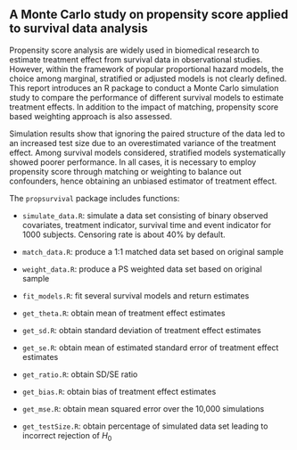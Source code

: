 ## A Monte Carlo study on propensity score applied to survival data analysis

  Propensity score analysis are widely used in biomedical research to estimate treatment effect from survival data in observational studies. However, within the framework of popular proportional hazard models, the choice among marginal, stratified or adjusted models is not clearly defined. This report introduces an R package to conduct a Monte Carlo simulation study to compare the performance of different survival models to estimate treatment effects. In addition to the impact of matching, propensity score based weighting approach is also assessed. 
  
  Simulation results show that ignoring the paired structure of the data led to an increased test size due to an overestimated variance of the treatment effect. Among survival models considered, stratified models systematically showed poorer performance. In all cases, it is necessary to employ propensity score through matching or weighting to balance out confounders, hence obtaining an unbiased estimator of treatment effect.

The `propsurvival` package includes functions:

* `simulate_data.R`: simulate a data set consisting of binary observed covariates, treatment indicator, survival time and event indicator for 1000 subjects. Censoring rate is about 40% by default. 

* `match_data.R`: produce a 1:1 matched data set based on original sample

* `weight_data.R`: produce a PS weighted data set based on original sample

* `fit_models.R`: fit several survival models and return estimates

* `get_theta.R`: obtain mean of treatment effect estimates

* `get_sd.R`: obtain standard deviation of treatment effect estimates

* `get_se.R`: obtain mean of estimated standard error of treatment effect estimates 

* `get_ratio.R`: obtain SD/SE ratio

* `get_bias.R`: obtain bias of treatment effect estimates

* `get_mse.R`: obtain mean squared error over the 10,000 simulations

* `get_testSize.R`: obtain percentage of simulated data set leading to incorrect rejection of $H_0$
